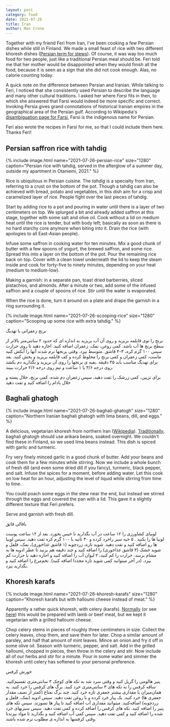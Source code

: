 ```yaml
---
layout: post
category: food
date: 2021-07-26
title: Iran
author: Max Crone
---
```


Together with my friend Feri from Iran, I've been cooking a few Persian dishes while still in Finland.
We made a small feast of rice with two different khoresh dishes ([Persian term for stews](https://en.wikipedia.org/wiki/Khoresh)).
Of course, it was way too much food for two people, just like a traditional Persian meal should be.
Feri told me that her mother would be disappointed when they would finish all the food, because it is seen as a sign that she did not cook enough.
Alas, no calorie counting today.

A quick note on the difference between Persian and Iranian.
While talking to Feri, I noticed that she consistently used *Persian* to describe the language and many other cultural traditions.
I asked her where *Farsi* fits in then, to which she answered that Farsi would indeed be more specific and correct.
Invoking Persia gives grand connotations of historical Iranian empires in the geographical area of the Persian gulf.
According to Wikipedia's [disambiguation page for Farsi](https://en.wikipedia.org/wiki/Farsi_(disambiguation)), Farsi is the indigenous name for Persian.

Feri also wrote the recipes in Farsi for me, so that I could include them here. Thanks Feri!

## Persian saffron rice with tahdig
{% include image.html name="2021-07-26-persian-rice" size="1280" caption="Persian rice with tahdig, served in the afterglow of a summer day, outside my apartment in Otaniemi, 2021." %}

Rice is ubiquitous in Persian cuisine.
The *tahdig* is a specialty from Iran, referring to a crust on the bottom of the pot.
Though a tahdig can also be achieved with bread, potato and vegetables, in this dish aim for a crisp and caramelized layer of rice.
People fight over the last pieces of tahdig.

Start by adding rice to a pot and pouring in water until there is a layer of two centimeters on top.
We splurged a bit and already added saffron at this stage, together with some salt and olive oil.
Cook without a lid on medium heat until the rice is tender, but with body left; basically as soon as there is no hard starchy core anymore when biting into it.
Drain the rice (with apologies to all East-Asian people).

Infuse some saffron in cooking water for ten minutes.
Mix a good chunk of butter with a few spoons of yogurt, the brewed saffron, and some rice.
Spread this into a layer on the bottom of the pot.
Pour the remaining rice back on top.
Cover with a clean towel underneath the lid to keep the steam inside and cook for forty-five to ninety minutes, depending on your heat (medium to medium-low).

Making a garnish: in a separate pan, toast dried barberries, sliced pistachios, and almonds.
After a minute or two, add some of the infused saffron and a couple of spoons of rice.
Stir until the water is evaporated.

When the rice is done, turn it around on a plate and drape the garnish in a ring surrounding it.

{% include image.html name="2021-07-26-scooping-rice" size="1280" caption="Scooping up some rice with extra tahdig." %}

برنج زعفرانی با تهدیگ‌

‎برنج را توی قابلمه بریزید و روی آن آب بریزید به اندازه ای که حدود ۲ سانتی‌متر بالاتر از سطح برنج ها آب باشد. کمی روغن، نمک، زعفران اضافه کنید. اجازه دهید تا روی حرارت متوسط بپزد. وقتی برنجها نرم شدند آنها را آبکش‌ کنید.
‎سپس ۱۰۰ گرم کره، ۳-۴ قاشق ماست، کمی زعفران و کمی برنج را مخلوط کرده و کف قابلمه بریزید و پخش کنید. بعد بقیه ی برنجها را روی آن بریزید و بگذارید دم بکشد.
‎برای تهدیگ مناسب باید ۴۵ دقیقه روی درجه ۳/۶ یا ۱ ساعت و نیم روی درجه ۲/۶ حرارت ببیند.

‎برای تزیین، کمی زرشک را تفت دهید، سپس زعفران دم شده، کمی برنج، خلال پسته و خلال بادام را اضافه کنید و تفت دهید

## Baghali ghatogh

{% include image.html name="2021-07-26-baghali-ghatogh" size="1280" caption="Northern Iranian baghali ghatogh with lima beans, dill, and eggs." %}

A delicious, vegetarian khoresh from northern Iran ([Wikipedia](https://en.wikipedia.org/wiki/Baghali_ghatogh)).
[Traditionally](https://www.youtube.com/watch?v=gAd_oVmts64), baghali ghatogh should use arikara beans, soaked overnight.
We couldn't find these in Finland, so we used lima beans instead.
This dish is spiced with garlic and turmeric.

Fry very finely minced garlic in a good chunk of butter.
Add your beans and cook them for a few minutes while stirring.
Now we include a whole bunch of fresh dill (and even some dried dill if you fancy), turmeric, black pepper, and salt.
Infuse the spices for a moment, before adding water.
Let this cook on low heat for an hour, adjusting the level of liquid while stirring from time to time.

You could poach some eggs in the stew near the end, but instead we stirred through the eggs and covered the pan with a lid.
This gave it a slightly different texture that Feri prefers.

Serve and garnish with fresh dill.

باقالی قاتق

لوبیای کشاورزی را ۱۲ ساعت در آب بگذارید تا خیس بخورد. بعد از ۱۲ ساعت پوست لوبیا ها را بکنید .
۵ حبه سیر راخرد کرده و ۳۰ ثانیه با ۱۰۰ گرم کره تفت دهید.
سپس لوبیا ها رو اضافه کنید و تفت دهید.
شوید تازه، زردچوبه (۱ قاشق غذاخوری)، نمک، فلفل و شوید خشک (۳ قاشق غذاخوری)
را اضافه کنید و چند دقیقه هم بزنید تا عطر ادویه ها به مشام برسد.
حرارت را کم کنید، ۲ لیوان آب را اضافه کنید و اجازه دهید با حرارت کم بپزد.
(در آخر میتوانید کمی شوید تازه مجددا اضافه کنید).
تخم‌مرغ را اضافه کنید و بگذارید بپزد.

## Khoresh karafs

{% include image.html name="2021-07-26-khoresh-karafs" size="1280" caption="Khoresh karafs but with halloumi cheese instead of meat." %}

Apparently a rather quick khoresh, with celery (karafs).
[Normally](https://www.youtube.com/watch?v=fcWUZJErZAA) (or see [here](https://cooking.nytimes.com/recipes/1021434-khoresh-karafs-persian-celery-stew-with-lamb)) this would be prepared with lamb or beef meat, but we kept it vegetarian with a grilled halloumi cheese.

Chop celery stems in pieces of roughly three centimeters in size.
Collect the celery leaves, chop them, and save them for later.
Chop a similar amount of parsley, and half that amount of mint leaves.
Mince an onion and fry it off in some olive oil.
Season with turmeric, pepper, and salt.
Add in the grilled halloumi, chopped in pieces, then throw in the celery and stir.
Now include all of our herbs and stir for a minute.
Pour in some water and simmer the khoresh until celery has softened to your personal preference.

خورش کرفس 

پنیر هالومی را گریل کنید و وقتی سرد شد به تکه های کوچک ۳ سانتی‌متری تقسیم‌کنید.
ساقه کرفس را‌ به تکه های ۳ سانتی‌متری خرد کنید.
برگ های کرفس را خرد کنید. به همان‌میزان یا مقداری بیشتر جعفری تازه خرد کنید. چند برگ نعناع (کمتر از نصف مقدار جعفری ها) خرد کنید.
یک پیاز خرد کرده و با روغن تفت دهید. سپس ادویه (نمک، فلفل و زردچوبه) اضافه‌کنید. میتوانید مقداری آب اضافه کنید تا پیاز ها نسوزند. سپس تکه های پنیر را اضافه کنید.
تکه های کرفس را اضافه کرده و کمی تفت دهید. سپس سبزیهای خرد شده را اضافه کنید و کمی تفت دهید.
سپس کمی آب اضافه کنید و بگذارید تا مواد بپزندتا وقتی کرفسها به انذازه ی مطلوب نرم شده باشند.